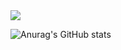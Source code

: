 <a href="https://github.com/devxb/gitanimals">
  <img src="https://render.gitanimals.org/farms/{sem201}"/>
</a>

![Anurag's GitHub stats](https://github-readme-stats.vercel.app/api?username=sem201&show_icons=true&theme=dracula)

<!--
**sem201/sem201** is a ✨ _special_ ✨ repository because its `README.md` (this file) appears on your GitHub profile.

Here are some ideas to get you started:

- 🔭 I’m currently working on ...
- 🌱 I’m currently learning ...
- 👯 I’m looking to collaborate on ...
- 🤔 I’m looking for help with ...
- 💬 Ask me about ...
- 📫 How to reach me: ...
- 😄 Pronouns: ...
- ⚡ Fun fact: ...
-->

